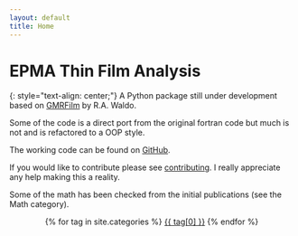 ```yaml
---
layout: default
title: Home
---
```


# EPMA Thin Film Analysis
{: style="text-align: center;"}
A Python package still under development based on [GMRFilm](https://github.com/openafox/gmrfilm) by R.A. Waldo.

Some of the code is a direct port from the original fortran code but much is not and is refactored to a OOP style.

The working code can be found on [GitHub](https://github.com/openafox/epma_thins).

If you would like to contribute please see [contributing](/contributing). I really appreciate any help making this a reality.

Some of the math has been checked from the initial publications (see the Math category).

  <div class="tags-expo-list" style="text-align: center;">
    {% for tag in site.categories %}
    <a href="{{ site.baseurl }}/blog/categories#{{ tag[0] | slugify }}" class="post-tag">{{ tag[0] }}</a>
    {% endfor %}
  </div>
